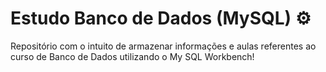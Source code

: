 # Estudo Banco de Dados (MySQL) ⚙
Repositório com o intuito de armazenar informações e aulas referentes ao curso de Banco de Dados utilizando o My SQL Workbench!
